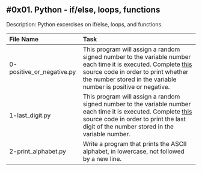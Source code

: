 #0x01. Python - if/else, loops, functions
------------------------------------------
Description: Python excercises on if/else, loops, and functions.

| File Name | Task |
|:----------|:-----|
| 0-positive_or_negative.py | This program will assign a random signed number to the variable number each time it is executed. Complete <a href="https://github.com/holbertonschool/0x01.py/blob/master/0-positive_or_negative_py">this</a> source code in order to print whether the number stored in the variable number is positive or negative. |
| 1-last_digit.py | This program will assign a random signed number to the variable number each time it is executed. Complete <a href="https://github.com/holbertonschool/0x01.py/blob/master/1-last_digit_py">this</a> source code in order to print the last digit of the number stored in the variable number. |
| 2-print_alphabet.py | Write a program that prints the ASCII alphabet, in lowercase, not followed by a new line. |
